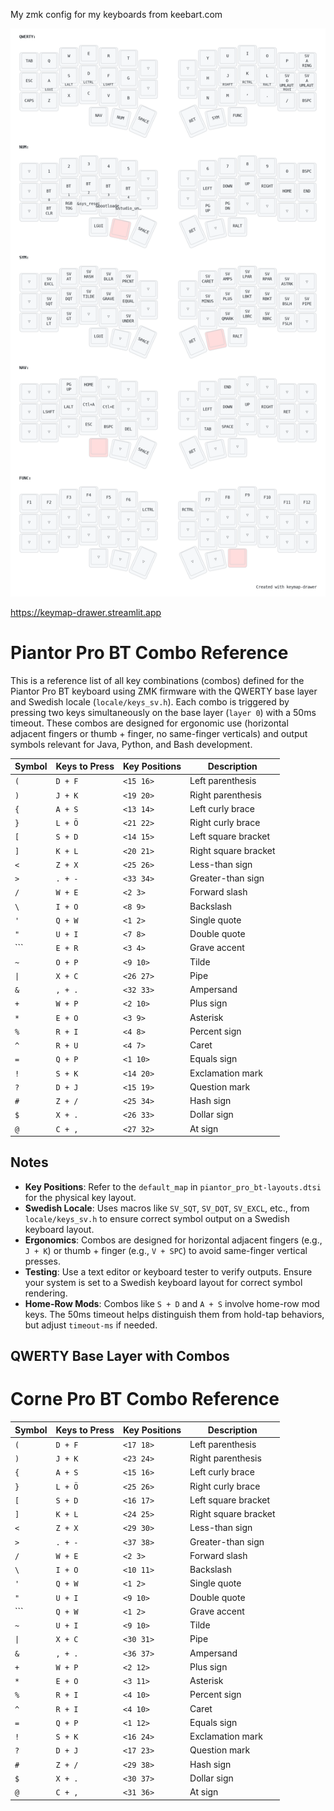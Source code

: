 My zmk config for my keyboards from keebart.com


![](my_keymap.png)


https://keymap-drawer.streamlit.app


# Piantor Pro BT Combo Reference

This is a reference list of all key combinations (combos) defined for the Piantor Pro BT keyboard using ZMK firmware with the QWERTY base layer and Swedish locale (`locale/keys_sv.h`). Each combo is triggered by pressing two keys simultaneously on the base layer (`layer 0`) with a 50ms timeout. These combos are designed for ergonomic use (horizontal adjacent fingers or thumb + finger, no same-finger verticals) and output symbols relevant for Java, Python, and Bash development.

| Symbol | Keys to Press | Key Positions | Description |
|--------|---------------|---------------|-------------|
| `(`    | `D + F`       | `<15 16>`     | Left parenthesis |
| `)`    | `J + K`       | `<19 20>`     | Right parenthesis |
| `{`    | `A + S`       | `<13 14>`     | Left curly brace |
| `}`    | `L + Ö`       | `<21 22>`     | Right curly brace |
| `[`    | `S + D`       | `<14 15>`     | Left square bracket |
| `]`    | `K + L`       | `<20 21>`     | Right square bracket |
| `<`    | `Z + X`       | `<25 26>`     | Less-than sign |
| `>`    | `. + -`       | `<33 34>`     | Greater-than sign |
| `/`    | `W + E`       | `<2 3>`       | Forward slash |
| `\`    | `I + O`       | `<8 9>`       | Backslash |
| `'`    | `Q + W`       | `<1 2>`       | Single quote |
| `"`    | `U + I`       | `<7 8>`       | Double quote |
| ```    | `E + R`       | `<3 4>`       | Grave accent |
| `~`    | `O + P`       | `<9 10>`      | Tilde |
| `\|`   | `X + C`       | `<26 27>`     | Pipe |
| `&`    | `, + .`       | `<32 33>`     | Ampersand |
| `+`    | `W + P`       | `<2 10>`      | Plus sign |
| `*`    | `E + O`       | `<3 9>`       | Asterisk |
| `%`    | `R + I`       | `<4 8>`       | Percent sign |
| `^`    | `R + U`       | `<4 7>`       | Caret |
| `=`    | `Q + P`       | `<1 10>`      | Equals sign |
| `!`    | `S + K`       | `<14 20>`     | Exclamation mark |
| `?`    | `D + J`       | `<15 19>`     | Question mark |
| `#`    | `Z + /`       | `<25 34>`     | Hash sign |
| `$`    | `X + .`       | `<26 33>`     | Dollar sign |
| `@`    | `C + ,`       | `<27 32>`     | At sign |


## Notes
- **Key Positions**: Refer to the `default_map` in `piantor_pro_bt-layouts.dtsi` for the physical key layout.
- **Swedish Locale**: Uses macros like `SV_SQT`, `SV_DQT`, `SV_EXCL`, etc., from `locale/keys_sv.h` to ensure correct symbol output on a Swedish keyboard layout.
- **Ergonomics**: Combos are designed for horizontal adjacent fingers (e.g., `J + K`) or thumb + finger (e.g., `V + SPC`) to avoid same-finger vertical presses.
- **Testing**: Use a text editor or keyboard tester to verify outputs. Ensure your system is set to a Swedish keyboard layout for correct symbol rendering.
- **Home-Row Mods**: Combos like `S + D` and `A + S` involve home-row mod keys. The 50ms timeout helps distinguish them from hold-tap behaviors, but adjust `timeout-ms` if needed.

## QWERTY Base Layer with Combos

# Corne Pro BT Combo Reference

| Symbol | Keys to Press | Key Positions | Description |
|--------|---------------|---------------|-------------|
| `(`    | `D + F`       | `<17 18>`     | Left parenthesis |
| `)`    | `J + K`       | `<23 24>`     | Right parenthesis |
| `{`    | `A + S`       | `<15 16>`     | Left curly brace |
| `}`    | `L + Ö`       | `<25 26>`     | Right curly brace |
| `[`    | `S + D`       | `<16 17>`     | Left square bracket |
| `]`    | `K + L`       | `<24 25>`     | Right square bracket |
| `<`    | `Z + X`       | `<29 30>`     | Less-than sign |
| `>`    | `. + -`       | `<37 38>`     | Greater-than sign |
| `/`    | `W + E`       | `<2 3>`       | Forward slash |
| `\`    | `I + O`       | `<10 11>`     | Backslash |
| `'`    | `Q + W`       | `<1 2>`       | Single quote |
| `"`    | `U + I`       | `<9 10>`      | Double quote |
| ```    | `Q + W`       | `<1 2>`       | Grave accent |
| `~`    | `U + I`       | `<9 10>`      | Tilde |
| `\|`   | `X + C`       | `<30 31>`     | Pipe |
| `&`    | `, + .`       | `<36 37>`     | Ampersand |
| `+`    | `W + P`       | `<2 12>`      | Plus sign |
| `*`    | `E + O`       | `<3 11>`      | Asterisk |
| `%`    | `R + I`       | `<4 10>`      | Percent sign |
| `^`    | `R + I`       | `<4 10>`      | Caret |
| `=`    | `Q + P`       | `<1 12>`      | Equals sign |
| `!`    | `S + K`       | `<16 24>`     | Exclamation mark |
| `?`    | `D + J`       | `<17 23>`     | Question mark |
| `#`    | `Z + /`       | `<29 38>`     | Hash sign |
| `$`    | `X + .`       | `<30 37>`     | Dollar sign |
| `@`    | `C + ,`       | `<31 36>`     | At sign |